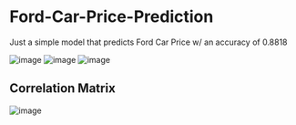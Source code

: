 # Ford-Car-Price-Prediction
Just a simple model that predicts Ford Car Price w/ an accuracy of 0.8818 

![image](https://github.com/user-attachments/assets/01b3b034-7beb-429e-a2f0-136ff397a0f2)
![image](https://github.com/user-attachments/assets/bd4b788e-7e29-4966-a40e-4c3b9ab2ca10)
![image](https://github.com/user-attachments/assets/3407651a-ce1b-42e1-bdb8-d3239bc04584)



## Correlation Matrix
![image](https://github.com/user-attachments/assets/a12aa72a-4dc6-4727-a297-0fced84cf5dc)
